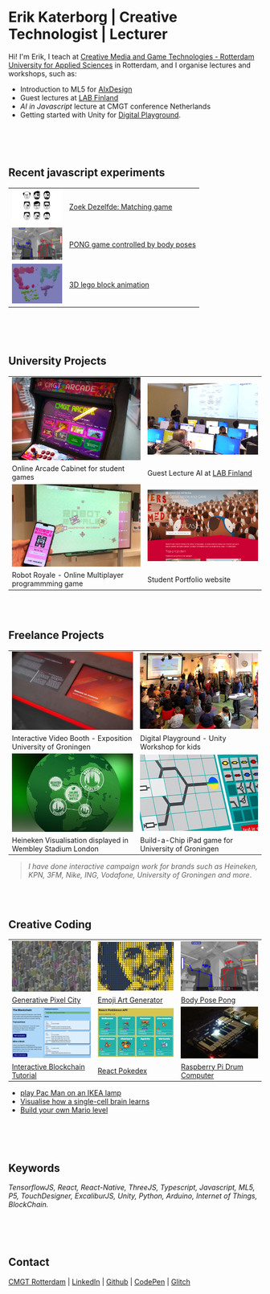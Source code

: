 # Erik Katerborg | Creative Technologist | Lecturer 

Hi! I'm Erik, I teach at [Creative Media and Game Technologies - Rotterdam University for Applied Sciences](https://www.hogeschoolrotterdam.nl/opleidingen/bachelor/creative-media-and-game-technologies/voltijd/) in Rotterdam, and I organise lectures and workshops, such as:

- Introduction to ML5 for [AIxDesign](https://medium.com/aixdesign/getting-started-with-ml5-js-tutorial-part-i-image-classifier-6d437ec38045)
- Guest lectures at [LAB Finland](https://lab.fi/en)
- *AI in Javascript* lecture at CMGT conference Netherlands
- Getting started with Unity for [Digital Playground](https://digitalplayground.nl). 

<br><Br><br>

## Recent javascript experiments 

|  |  |
|----------------------|--------------------|
| <img src="./images/zoek.png" width="100" /> | [Zoek Dezelfde: Matching game](https://kokodoko.github.io/zoekdezelfde/) |
| <img src="./images/posepong.png" width="100" />  |  [PONG game controlled by body poses](https://www.youtube.com/watch?v=DMebdxAp0j0)|
| <img src="./images/cmgt.png" width="100" /> | [3D lego block animation](https://kokodoko.github.io/cmgt-logo/) |


<br><br><br>

## <a name="uni"></a>University Projects

|  |  |
|--------------------|--------------------|
![](./images/arcadecabinet800x515.png)  |  ![](./images/ml1.png)
Online Arcade Cabinet for student games | Guest Lecture AI at [LAB Finland](https://www.lab.fi/en) 
![](./images/robots.jpg)  |  ![](./images/showcase.png)
Robot Royale - Online Multiplayer programmming game | Student Portfolio website

<br>
<br>

## <a name="freelance"></a>Freelance Projects

|  |  |
|-----------------|----------------|
![](./images/video.png)  |  ![](./images/unity1.png)
Interactive Video Booth - Exposition University of Groningen | Digital Playground - Unity Workshop for kids
![](./images/beer.png)  |  ![](./images/chip.png)
Heineken Visualisation displayed in Wembley Stadium London | Build-a-Chip iPad game for University of Groningen

>*I have done interactive campaign work for brands such as Heineken, KPN, 3FM, Nike, ING, Vodafone, University of Groningen and more*.

<br>
<br>

## <a name="exp"></a>Creative Coding

|  |  |  |
|-----------|---------|-------------------|
 ![](./images/citysmall.png)  |  ![](./images/emoji.png)  |  ![](./images/posepong.png)
[Generative Pixel City](https://github.com/KokoDoko/kokodoko.github.io/blob/master/images/citybig.png?raw=true) | [Emoji Art Generator](https://codesandbox.io/s/emoji-webcam-qt1ocz) | [Body Pose Pong](https://www.youtube.com/watch?v=DMebdxAp0j0)
 ![](./images/blockchain.png)  |  ![](./images/pokedex.png)  |  ![](./images/drum.png)
[Interactive Blockchain Tutorial](https://kokodoko.github.io/blockchain) | [React Pokedex](https://kokodoko.github.io/react-pokedex/) | [Raspberry Pi Drum Computer](https://www.youtube.com/watch?v=DMebdxAp0j0)

- [play Pac Man on an IKEA lamp](https://github.com/KokoDoko/PacmanLamp)
- [Visualise how a single-cell brain learns](https://kokodoko.github.io/perceptron/)
- [Build your own Mario level](https://kokodoko.github.io/level-editor/)
 
<br>
<br>
<br>

## Keywords

*TensorflowJS, React, React-Native, ThreeJS, Typescript, Javascript, ML5, P5, TouchDesigner, ExcaliburJS, Unity, Python, Arduino, Internet of Things, BlockChain.*

<br>
<br>
<br>

## Contact

[CMGT Rotterdam](https://www.hogeschoolrotterdam.nl/opleidingen/bachelor/creative-media-and-game-technologies/voltijd/) | [LinkedIn](https://www.linkedin.com/in/eerkmans/) | [Github](https://github.com/KokoDoko) | [CodePen](https://codepen.io/eerk) | [Glitch](https://glitch.com/@KokoDoko)
